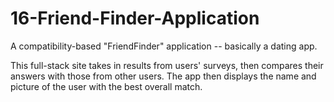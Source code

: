# 16-Friend-Finder-Application
A compatibility-based "FriendFinder" application -- basically a dating app. 

This full-stack site takes in results from users' surveys, then compares their answers with those from other users. The app then displays the name and picture of the user with the best overall match.
